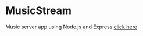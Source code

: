 # MusicStream
Music server app using Node.js and Express
[click here](https://github.com/renaissancenerd/MusicStream/)
